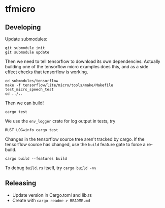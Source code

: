 tfmicro
======

## Developing

Update submodules:

```
git submodule init
git submodule update
```

Then we need to tell tensorflow to download its own dependencies. Actually
building one of the tensorflow micro examples does this, and as a side
effect checks that tensorflow is working.

```
cd submodules/tensorflow
make -f tensorflow/lite/micro/tools/make/Makefile test_micro_speech_test
cd ../..
```

Then we can build!

```
cargo test
```

We use the `env_logger` crate for log output in tests, try

```
RUST_LOG=info cargo test
```

Changes in the tensorflow source tree aren't tracked by cargo. If the
tensorflow source has changed, use the `build` feature gate to force a
re-build.

```
cargo build --features build
```

To debug `build.rs` itself, try `cargo build -vv`

## Releasing

* Update version in Cargo.toml and lib.rs
* Create with `cargo readme > README.md`
